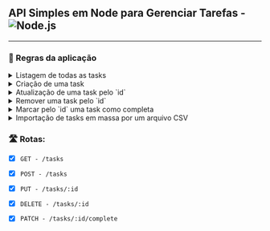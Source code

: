##  API Simples em Node para Gerenciar Tarefas - <img src="https://img.shields.io/badge/-Node.js-000000?style=flat&amp;logo=node.js&amp;logoColor=339933" alt="Node.js">
-------------

### 📜 Regras da aplicação


<details>
  <summary>Listagem de todas as tasks</summary>
    Deve ser possível listar todas as tasks salvas no banco de dados.
    Também deve ser possível realizar uma busca, filtrando as tasks pelo `title` e `description`
</details>
<details>
  <summary>Criação de uma task</summary>
 Deve ser possível criar uma task no banco de dados, enviando os campos `title` e `description` por meio do `body` da requisição.
    Ao criar uma task, os campos: `id`, `created_at`, `updated_at` e `completed_at` devem ser preenchidos automaticamente, conforme a orientação das propriedades acima.
</details>

<details>
  <summary>Atualização de uma task pelo `id`</summary>
    Deve ser possível atualizar uma task pelo `id`.
    No `body` da requisição, deve receber somente o `title` e/ou `description` para serem atualizados.
    Se for enviado somente o `title`, significa que o `description` não pode ser atualizado e vice-versa.
    Antes de realizar a atualização, deve ser feito uma validação se o `id` pertence a uma task salva no banco de dados.
</details>



<details>
  <summary>Remover uma task pelo `id`</summary>
    Deve ser possível remover uma task pelo `id`.
    Antes de realizar a remoção, deve ser feito uma validação se o `id` pertence a uma task salva no banco de dados.
</details>

<details>
  <summary>Marcar pelo `id` uma task como completa</summary>
 Deve ser possível marcar a task como completa ou não. Isso significa que se a task estiver concluída, deve voltar ao seu estado “normal”.
Antes da alteração, deve ser feito uma validação se o `id` pertence a uma task salva no banco de dados.
</details>


<details>
  <summary>Importação de tasks em massa por um arquivo CSV</summary>
 Criar automaticamente na raiz de projeto um arquivo de CSV, que funcionará como nosso Banco da Dados
</details>




### 🛣️  Rotas: 
- [x] `GET - /tasks`

- [x] `POST - /tasks`
    
- [x] `PUT - /tasks/:id`
    
- [x] `DELETE - /tasks/:id`
    
- [x] `PATCH - /tasks/:id/complete`

   